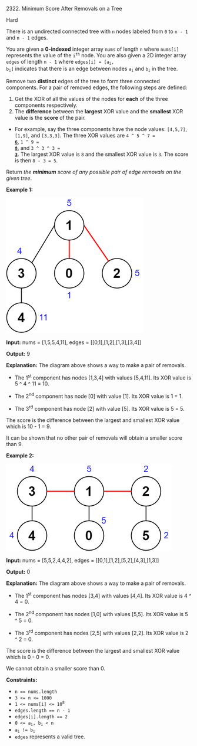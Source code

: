 2322\. Minimum Score After Removals on a Tree

Hard

There is an undirected connected tree with `n` nodes labeled from `0` to `n - 1` and `n - 1` edges.

You are given a **0-indexed** integer array `nums` of length `n` where `nums[i]` represents the value of the <code>i<sup>th</sup></code> node. You are also given a 2D integer array `edges` of length `n - 1` where <code>edges[i] = [a<sub>i</sub>, b<sub>i</sub>]</code> indicates that there is an edge between nodes <code>a<sub>i</sub></code> and <code>b<sub>i</sub></code> in the tree.

Remove two **distinct** edges of the tree to form three connected components. For a pair of removed edges, the following steps are defined:

1.  Get the XOR of all the values of the nodes for **each** of the three components respectively.
2.  The **difference** between the **largest** XOR value and the **smallest** XOR value is the **score** of the pair.

*   For example, say the three components have the node values: `[4,5,7]`, `[1,9]`, and `[3,3,3]`. The three XOR values are <code>4 ^ 5 ^ 7 = <ins>**6**</ins></code>, <code>1 ^ 9 = <ins>**8**</ins></code>, and <code>3 ^ 3 ^ 3 = <ins>**3**</ins></code>. The largest XOR value is `8` and the smallest XOR value is `3`. The score is then `8 - 3 = 5`.

Return _the **minimum** score of any possible pair of edge removals on the given tree_.

**Example 1:**

![](ex1drawio.png)

**Input:** nums = [1,5,5,4,11], edges = [[0,1],[1,2],[1,3],[3,4]]

**Output:** 9

**Explanation:** The diagram above shows a way to make a pair of removals.

- The 1<sup>st</sup> component has nodes [1,3,4] with values [5,4,11]. Its XOR value is 5 ^ 4 ^ 11 = 10.

- The 2<sup>nd</sup> component has node [0] with value [1]. Its XOR value is 1 = 1.

- The 3<sup>rd</sup> component has node [2] with value [5]. Its XOR value is 5 = 5.

The score is the difference between the largest and smallest XOR value which is 10 - 1 = 9.

It can be shown that no other pair of removals will obtain a smaller score than 9. 

**Example 2:**

![](ex2drawio.png)

**Input:** nums = [5,5,2,4,4,2], edges = [[0,1],[1,2],[5,2],[4,3],[1,3]]

**Output:** 0

**Explanation:** The diagram above shows a way to make a pair of removals.

- The 1<sup>st</sup> component has nodes [3,4] with values [4,4]. Its XOR value is 4 ^ 4 = 0.

- The 2<sup>nd</sup> component has nodes [1,0] with values [5,5]. Its XOR value is 5 ^ 5 = 0.

- The 3<sup>rd</sup> component has nodes [2,5] with values [2,2]. Its XOR value is 2 ^ 2 = 0.

The score is the difference between the largest and smallest XOR value which is 0 - 0 = 0.

We cannot obtain a smaller score than 0. 

**Constraints:**

*   `n == nums.length`
*   `3 <= n <= 1000`
*   <code>1 <= nums[i] <= 10<sup>8</sup></code>
*   `edges.length == n - 1`
*   `edges[i].length == 2`
*   <code>0 <= a<sub>i</sub>, b<sub>i</sub> < n</code>
*   <code>a<sub>i</sub> != b<sub>i</sub></code>
*   `edges` represents a valid tree.
